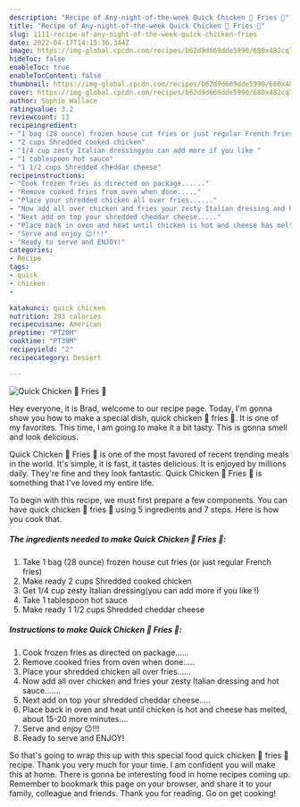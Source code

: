 ```yaml
---
description: "Recipe of Any-night-of-the-week Quick Chicken 🐔 Fries 🍟"
title: "Recipe of Any-night-of-the-week Quick Chicken 🐔 Fries 🍟"
slug: 1111-recipe-of-any-night-of-the-week-quick-chicken-fries
date: 2022-04-17T14:15:36.344Z
image: https://img-global.cpcdn.com/recipes/b62d9d669dde5990/680x482cq70/quick-chicken-fries-recipe-main-photo.jpg
hideToc: false
enableToc: true
enableTocContent: false
thumbnail: https://img-global.cpcdn.com/recipes/b62d9d669dde5990/680x482cq70/quick-chicken-fries-recipe-main-photo.jpg
cover: https://img-global.cpcdn.com/recipes/b62d9d669dde5990/680x482cq70/quick-chicken-fries-recipe-main-photo.jpg
author: Sophie Wallace
ratingvalue: 3.2
reviewcount: 13
recipeingredient:
- "1 bag (28 ounce) frozen house cut fries or just regular French fries"
- "2 cups Shredded cooked chicken"
- "1/4 cup zesty Italian dressingyou can add more if you like "
- "1 tablespoon hot sauce"
- "1 1/2 cups Shredded cheddar cheese"
recipeinstructions:
- "Cook frozen fries as directed on package......"
- "Remove cooked fries from oven when done....."
- "Place your shredded chicken all over fries......"
- "Now add all over chicken and fries your zesty Italian dressing and hot sauce......."
- "Next add on top your shredded cheddar cheese....."
- "Place back in oven and heat until chicken is hot and cheese has melted, about 15-20 more minutes...."
- "Serve and enjoy 😉!!!"
- "Ready to serve and ENJOY!"
categories:
- Recipe
tags:
- quick
- chicken
- 

katakunci: quick chicken  
nutrition: 293 calories
recipecuisine: American
preptime: "PT20M"
cooktime: "PT39M"
recipeyield: "2"
recipecategory: Dessert

---
```



![Quick Chicken 🐔 Fries 🍟](https://img-global.cpcdn.com/recipes/b62d9d669dde5990/680x482cq70/quick-chicken-fries-recipe-main-photo.jpg)

Hey everyone, it is Brad, welcome to our recipe page. Today, I'm gonna show you how to make a special dish, quick chicken 🐔 fries 🍟. It is one of my favorites. This time, I am going to make it a bit tasty. This is gonna smell and look delicious.

Quick Chicken 🐔 Fries 🍟 is one of the most favored of recent trending meals in the world. It's simple, it is fast, it tastes delicious. It is enjoyed by millions daily. They're fine and they look fantastic. Quick Chicken 🐔 Fries 🍟 is something that I've loved my entire life.




To begin with this recipe, we must first prepare a few components. You can have quick chicken 🐔 fries 🍟 using 5 ingredients and 7 steps. Here is how you cook that.

<!--inarticleads1-->

##### The ingredients needed to make Quick Chicken 🐔 Fries 🍟:

1. Take 1 bag (28 ounce) frozen house cut fries (or just regular French fries)
1. Make ready 2 cups Shredded cooked chicken
1. Get 1/4 cup zesty Italian dressing(you can add more if you like !)
1. Take 1 tablespoon hot sauce
1. Make ready 1 1/2 cups Shredded cheddar cheese




<!--inarticleads2-->

##### Instructions to make Quick Chicken 🐔 Fries 🍟:

1. Cook frozen fries as directed on package......
1. Remove cooked fries from oven when done.....
1. Place your shredded chicken all over fries......
1. Now add all over chicken and fries your zesty Italian dressing and hot sauce.......
1. Next add on top your shredded cheddar cheese.....
1. Place back in oven and heat until chicken is hot and cheese has melted, about 15-20 more minutes....
1. Serve and enjoy 😉!!!
1. Ready to serve and ENJOY!



So that's going to wrap this up with this special food quick chicken 🐔 fries 🍟 recipe. Thank you very much for your time. I am confident you will make this at home. There is gonna be interesting food in home recipes coming up. Remember to bookmark this page on your browser, and share it to your family, colleague and friends. Thank you for reading. Go on get cooking!
